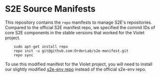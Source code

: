 S2E Source Manifests
====================

This repository contains the ``repo`` manifests to manage S2E's repositories.
Compared to the official S2E manifest repo, we specified the commit IDs of
core S2E components in the stable versions that worked for the Violet project.

```
    sudo apt-get install repo
    repo init -u git@github.com:OrderLab/s2e-manifest.git
    repo sync
```

To use this modified manifest for the Violet project, you will need to install our 
slightly modified [s2e-env repo](https://github.com/OrderLab/s2e-env) instead 
of the official s2e-env repo.

